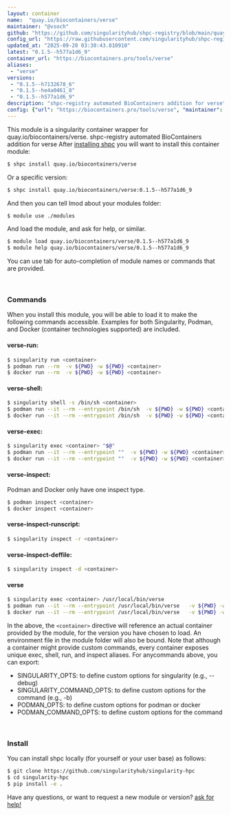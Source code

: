 ```yaml
---
layout: container
name:  "quay.io/biocontainers/verse"
maintainer: "@vsoch"
github: "https://github.com/singularityhub/shpc-registry/blob/main/quay.io/biocontainers/verse/container.yaml"
config_url: "https://raw.githubusercontent.com/singularityhub/shpc-registry/main/quay.io/biocontainers/verse/container.yaml"
updated_at: "2025-09-20 03:30:43.810910"
latest: "0.1.5--h577a1d6_9"
container_url: "https://biocontainers.pro/tools/verse"
aliases:
 - "verse"
versions:
 - "0.1.5--h7132678_6"
 - "0.1.5--he4a0461_8"
 - "0.1.5--h577a1d6_9"
description: "shpc-registry automated BioContainers addition for verse"
config: {"url": "https://biocontainers.pro/tools/verse", "maintainer": "@vsoch", "description": "shpc-registry automated BioContainers addition for verse", "latest": {"0.1.5--h577a1d6_9": "sha256:b7c0dc6ce5ec6e744bf20da15a754eee4c77e851d377dc80b99108d079ffdc70"}, "tags": {"0.1.5--h7132678_6": "sha256:66924b76b75aeab557905ffb3b0b6ba80a170b0338873df67c9bf8209b574170", "0.1.5--he4a0461_8": "sha256:b8bfdf01b3d56a6350b123585184e86b7ad64d3b20b5b9c3ff9c78e8c5812c6f", "0.1.5--h577a1d6_9": "sha256:b7c0dc6ce5ec6e744bf20da15a754eee4c77e851d377dc80b99108d079ffdc70"}, "docker": "quay.io/biocontainers/verse", "aliases": {"verse": "/usr/local/bin/verse"}}
---
```


This module is a singularity container wrapper for quay.io/biocontainers/verse.
shpc-registry automated BioContainers addition for verse
After [installing shpc](#install) you will want to install this container module:


```bash
$ shpc install quay.io/biocontainers/verse
```

Or a specific version:

```bash
$ shpc install quay.io/biocontainers/verse:0.1.5--h577a1d6_9
```

And then you can tell lmod about your modules folder:

```bash
$ module use ./modules
```

And load the module, and ask for help, or similar.

```bash
$ module load quay.io/biocontainers/verse/0.1.5--h577a1d6_9
$ module help quay.io/biocontainers/verse/0.1.5--h577a1d6_9
```

You can use tab for auto-completion of module names or commands that are provided.

<br>

### Commands

When you install this module, you will be able to load it to make the following commands accessible.
Examples for both Singularity, Podman, and Docker (container technologies supported) are included.

#### verse-run:

```bash
$ singularity run <container>
$ podman run --rm  -v ${PWD} -w ${PWD} <container>
$ docker run --rm  -v ${PWD} -w ${PWD} <container>
```

#### verse-shell:

```bash
$ singularity shell -s /bin/sh <container>
$ podman run --it --rm --entrypoint /bin/sh  -v ${PWD} -w ${PWD} <container>
$ docker run --it --rm --entrypoint /bin/sh  -v ${PWD} -w ${PWD} <container>
```

#### verse-exec:

```bash
$ singularity exec <container> "$@"
$ podman run --it --rm --entrypoint ""  -v ${PWD} -w ${PWD} <container> "$@"
$ docker run --it --rm --entrypoint ""  -v ${PWD} -w ${PWD} <container> "$@"
```

#### verse-inspect:

Podman and Docker only have one inspect type.

```bash
$ podman inspect <container>
$ docker inspect <container>
```

#### verse-inspect-runscript:

```bash
$ singularity inspect -r <container>
```

#### verse-inspect-deffile:

```bash
$ singularity inspect -d <container>
```


#### verse

```bash
$ singularity exec <container> /usr/local/bin/verse
$ podman run --it --rm --entrypoint /usr/local/bin/verse   -v ${PWD} -w ${PWD} <container> -c " $@"
$ docker run --it --rm --entrypoint /usr/local/bin/verse   -v ${PWD} -w ${PWD} <container> -c " $@"
```



In the above, the `<container>` directive will reference an actual container provided
by the module, for the version you have chosen to load. An environment file in the
module folder will also be bound. Note that although a container
might provide custom commands, every container exposes unique exec, shell, run, and
inspect aliases. For anycommands above, you can export:

 - SINGULARITY_OPTS: to define custom options for singularity (e.g., --debug)
 - SINGULARITY_COMMAND_OPTS: to define custom options for the command (e.g., -b)
 - PODMAN_OPTS: to define custom options for podman or docker
 - PODMAN_COMMAND_OPTS: to define custom options for the command

<br>

### Install

You can install shpc locally (for yourself or your user base) as follows:

```bash
$ git clone https://github.com/singularityhub/singularity-hpc
$ cd singularity-hpc
$ pip install -e .
```

Have any questions, or want to request a new module or version? [ask for help!](https://github.com/singularityhub/singularity-hpc/issues)